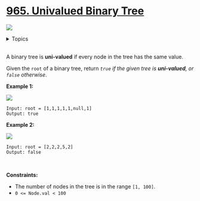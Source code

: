 # [965. Univalued Binary Tree](https://leetcode.cn/problems/univalued-binary-tree/)

![](https://img.shields.io/badge/Difficulty-Easy-green.svg)

<details>
<summary>Topics</summary>

* [`Binary Tree`](https://leetcode.com/tag/binary-tree/) 
* [`Tree`](https://leetcode.com/tag/tree/)
* [`Breadth-first Search`](https://leetcode.com/tag/breadth-first-search/)
* [`Depth-first Search`](https://leetcode.com/tag/depth-first-search/)

</details>
<br />

A binary tree is **uni-valued** if every node in the tree has the same value.

Given the `root` of a binary tree, return *`true` if the given tree is **uni-valued**, or `false` otherwise*.

**Example 1:**

![](https://assets.leetcode.com/uploads/2018/12/28/unival_bst_1.png)

    Input: root = [1,1,1,1,1,null,1]
    Output: true
**Example 2:**

![](https://assets.leetcode.com/uploads/2018/12/28/unival_bst_2.png)

    Input: root = [2,2,2,5,2]
    Output: false
 

**Constraints:**

 + The number of nodes in the tree is in the range `[1, 100]`.
 + `0 <= Node.val < 100`
